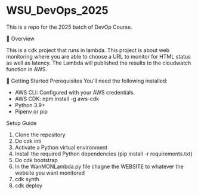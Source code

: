 # WSU_DevOps_2025
This is a repo for the 2025 batch of DevOp Course. 

📖 Overview

This is a cdk project that runs in lambda. This project is about web monitoring where you are able to choose a URL to monitor for HTML status as well as latency. The Lambda will published the results to the cloudwatch function in AWS.

🚀 Getting Started
Prerequisites
You'll need the following installed:
* AWS CLI: Configured with your AWS credentials.
* AWS CDK: npm install -g aws-cdk
* Python 3.9+
* Pipenv or pip

Setup Guide

1. Clone the repository
2. Do cdk inti
3. Activate a Python virtual environment
4. Install the required Python dependencies (pip install -r requirements.txt)
5. Do cdk bootstrap
6. In the WanMONLambda.py file chagne the WEBSITE to whatever the website you want monitored
7. cdk synth
8. cdk deploy 

